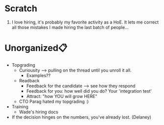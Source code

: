 # Scratch
1. I love hiring, it's probably my favorite activity as a HoE. It lets me correct all those mistakes I made hiring the last batch of people...

# Unorganized📋
* Topgrading
    * Curiousity --> pulling on the thread until you unroll it all. 
        * Examples??
    * Readback
        * Feedback for the candidate --> see how they respond
        * Feedback for you: how well did you do? Your 'integration test'
        * Attract: "how YOU will grow HERE"
    * CTO Parag hated my topgrading :)
* Training
    * Wade's hiring docs
* If the decision hinges on the numbers, you've already lost. (Delaney)
